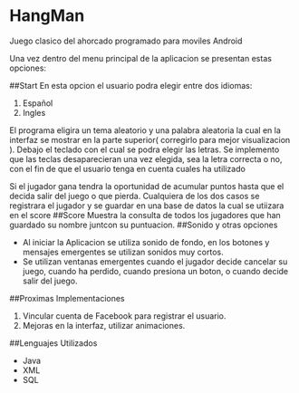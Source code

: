 HangMan
=======

Juego clasico del ahorcado programado para moviles Android

Una vez dentro del menu principal de la aplicacion se presentan estas opciones:

##Start
En esta opcion el usuario podra elegir entre dos idiomas:

<ol>
<li>Español</li>
<li>Ingles</li>
</ol>

El programa eligira un tema aleatorio y una palabra aleatoria la cual en la interfaz se mostrar en la parte superior( corregirlo para mejor visualizacion ). Debajo el teclado con el cual se podra elegir las letras. Se implemento que las teclas desaparecieran una vez elegida, sea la letra correcta o no, con el fin de que el usuario tenga en cuenta cuales ha utilizado

Si el jugador gana tendra la oportunidad de acumular puntos hasta que el decida salir del juego o que pierda. Cualquiera de los dos casos se registrara el jugador y se guardar en una base de datos la cual se utiizara en el score
##Score
Muestra la consulta de todos los jugadores que han guardado su nombre juntcon su puntuacion.
##Sonido y otras opciones
<ul>
<li>Al iniciar la Aplicacion se utiliza sonido de fondo, en los botones y mensajes emergentes se utilizan sonidos muy cortos.</li>
<li>Se utilizan ventanas emergentes cuando el jugador decide cancelar su juego, cuando ha perdido, cuando presiona un boton, o cuando decide salir del juego.</li>
</ul>

##Proximas Implementaciones
1. Vincular cuenta de Facebook para registrar el usuario.
2. Mejoras en la interfaz, utilizar animaciones.

##Lenguajes Utilizados
* Java
* XML
* SQL
